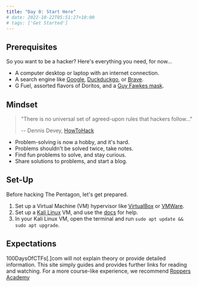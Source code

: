```yaml
---
title: "Day 0: Start Here"
# date: 2022-10-22T05:51:27+10:00
# tags: ['Get Started']
---
```


## Prerequisites
So you want to be a hacker? Here's everything you need, for now...
- A computer desktop or laptop with an internet connection.
- A search engine like [Google](https://google.com), [Duckduckgo](https://duckduckgo.com), or [Brave](https://search.brave.com).
- G Fuel, assorted flavors of Doritos, and a [Guy Fawkes mask](https://en.wikipedia.org/wiki/Guy_Fawkes_mask).

## Mindset
> "There is no universal set of agreed-upon rules that hackers follow..." 
> 
> -- Dennis Devey, [HowToHack](https://www.hoppersroppers.org/howtohack/)
- Problem-solving is now a hobby, and it's hard.
- Problems shouldn't be solved twice, take notes.
- Find fun problems to solve, and stay curious.
- Share solutions to problems, and start a blog.

## Set-Up
Before hacking The Pentagon, let's get prepared.

1. Set up a Virtual Machine (VM) hypervisor like [VirtualBox](https://www.virtualbox.org/) or [VMWare](https://www.vmware.com/).
2. Set up a [Kali Linux](https://www.kali.org/get-kali/) VM, and use the [docs](https://www.kali.org/docs/installation/hard-disk-install/) for help.
3. In your Kali Linux VM, open the terminal and run `sudo apt update && sudo apt upgrade`.

## Expectations

100DaysOfCTFs[.]com will not explain theory or provide detailed information. This site simply guides and provides further links for reading and watching. For a more course-like experience, we recommend [Roppers Academy](https://roppers.org)